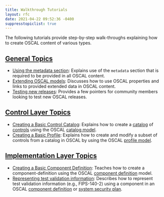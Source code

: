 ```yaml
---
title: Walkthrough Tutorials
layout: rfc
date: 2021-04-22 09:52:36 -0400
suppresstopiclist: true
---
```


The following tutorials provide step-by-step walk-throughs explaining how to create OSCAL content of various types.

## [General Topics](general/)

- [Using the metadata section](general/metadata/): Explains use of the `metadata` section that is required to be provided in all OSCAL content.
- [Extending OSCAL models](general/extension/): Discusses how to use OSCAL properties and links to provided extended data in OSCAL content.
- [Testing new releases](general/releases/): Provides a few pointers for community members looking to test new OSCAL releases.

## [Control Layer Topics](control/)

- [Creating a Basic Control Catalog](control/basic-catalog/): Explains how to create a [catalog](/concepts/terminology/#catalog) of [controls](/concepts/terminology/#control) using the OSCAL [catalog model](/concepts/layer/control/catalog/).
- [Creating a Basic Profile](/learn/tutorials/profile/): Explains how to create and modify a subset of controls from a catalog in OSCAL by using the OSCAL [profile model](/concepts/layer/control/profile/).
## [Implementation Layer Topics](implementation/)

- [Creating a Basic Component Definition](implementation/simple-component-definition/): Teaches how to create a component-definition using the OSCAL [component definition](/concepts/layer/implementation/component-definition/) model.
- [Representing test validation information](implementation/validation-modeling/): Describes how to represent test validation information (e.g., FIPS-140-2) using a component in an OSCAL [component definition](/concepts/layer/implementation/component-definition/) or [system security plan](/concepts/layer/implementation/ssp/). 
